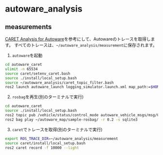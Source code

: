 # autoware_analysis

## measurements

[CARET Analysis for Autoware](https://github.com/tier4/caret_report/tree/main/sample_autoware)を参考にして、Autowareのトレースを取得します。
すべてのトレースは、`~/autoware_analysis/measurement`に保存されます。

1. `autoware`を起動

```bash
cd autoware_caret
ulimit -n 65534
source caret/setenv_caret.bash
source ./install/local_setup.bash
source ~/autoware_analysis/caret_topic_filter.bash
ros2 launch autoware_launch logging_simulator.launch.xml map_path:=$HOME/autoware_map/sample-map-rosbag vehicle_model:=sample_vehicle sensor_model:=sample_sensor_kit
```

2. `rosbag`を再生(別のターミナルで実行)

```bash
cd autoware_caret
source ./install/local_setup.bash
ros2 topic pub /vehicle/status/control_mode autoware_vehicle_msgs/msg/ControlModeReport "mode: 0" --once
ros2 bag play ~/autoware_map/sample-rosbag/ -r 0.2 -s sqlite3
```

3. `caret`でトレースを取得(別のターミナルで実行)

```bash
export ROS_TRACE_DIR=~/autoware_analysis/measurement
source caret/install/local_setup.bash
ros2 caret record -f 10000 --light
```
